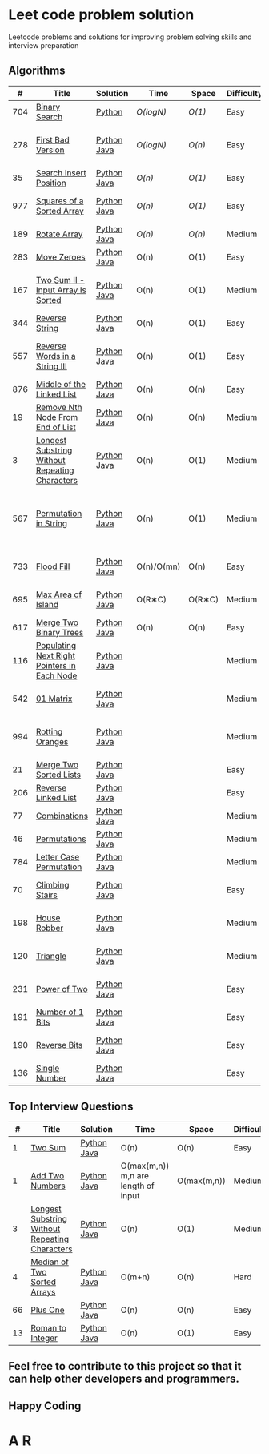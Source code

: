 # Leet code problem solution
Leetcode problems and solutions for improving problem solving skills and interview preparation

## Algorithms

|  #  | Title           |  Solution       |  Time           | Space           | Difficulty    | Tag          | Comment | 
|-----|---------------- | --------------- | --------------- | --------------- | ------------- |--------------|-----|
704 | [Binary Search](https://leetcode.com/problems/binary-search/) | [Python](./Algorithms/Binary_Search.py) | _O(logN)_ | _O(1)_      | Easy         | Array, Binary Search |
278 | [First Bad Version](https://leetcode.com/problems/first-bad-version/) | [Python](./Algorithms/First_Bad_Version.py) [Java](./Algorithms/First_bad_version.java) | _O(logN)_ | _O(n)_      | Easy         | Binary Search |Time limit exceeds in few solution 
35 | [Search Insert Position](https://leetcode.com/problems/search-insert-position/) | [Python](./Algorithms/Search_Insert_Position.py) [Java](./Algorithms/Search_Insert_Position.py) | _O(n)_ | _O(1)_      | Easy         | Array, Binary Search |
977 | [Squares of a Sorted Array](https://leetcode.com/problems/squares-of-a-sorted-array/) | [Python](./Algorithms/squares_of_a_sorted_array.py) [Java](./Algorithms/squares_of_a_sorted_array.java) | _O(n)_ | _O(1)_      | Easy         | Array, Two pointers, Sorting | 
189 | [Rotate Array](https://leetcode.com/problems/rotate-array/) | [Python](./Algorithms/rotate_array.py) [Java](./Algorithms/rotate_array.java) | _O(n)_ | _O(n)_      | Medium         | Array, Math, Two pointers | 
 283 | [Move Zeroes](https://leetcode.com/problems/move-zeroes/) |  [Python](./Algorithms/move_zeroes.py.py)  [Java](./Algorithms/move_zeroes.py.java)  | O(n) | O(1)  | Easy | Array, Two pointers |
 167 | [Two Sum II - Input Array Is Sorted](https://leetcode.com/problems/two-sum-ii-input-array-is-sorted/)     |   [Python](./Algorithms/Two_Sum_II.py)  [Java](./Algorithms/Two_Sum_II.java)   | O(n) | O(1) | Medium | Array, Two pointers, Binary Search |
 344 | [Reverse String](https://leetcode.com/problems/reverse-string/) |  [Python](./Algorithms/Reverse_String.py)  [Java](./Algorithms/Reverse_String.java)    | O(n) | O(1) | Easy | Two pointers |
 557 |  [Reverse Words in a String III](https://leetcode.com/problems/reverse-words-in-a-string-iii/)    |  [Python](./Algorithms/Reverse_Words_in_a_String_III.py)  [Java](./Algorithms/Reverse_Words_in_a_String_III.java)    | O(n) | O(1) | Easy | Two pointers, String, Recursion |
 876 |  [Middle of the Linked List](https://leetcode.com/problems/middle-of-the-linked-list/)    |  [Python](./Algorithms/Middle_of_the_Linked_List.py)  [Java](./Algorithms/Middle_of_the_Linked_List.java)    | O(n) | O(n) | Easy  | Linked List, Two Pointers | 
 19  |   [Remove Nth Node From End of List](https://leetcode.com/problems/remove-nth-node-from-end-of-list/)   |  [Python](./Algorithms/Remove_Nth_Node_From_End_of_List.py)  [Java](./Algorithms/Remove_Nth_Node_From_End_of_List.java)    | O(n) | O(n) | Medium  | Linked List, Two Pointers |
 3 |   [Longest Substring Without Repeating Characters](https://leetcode.com/problems/longest-substring-without-repeating-characters/)   |  [Python](./Algorithms/Longest_Substring_Without_Repeating_Characters.py)  [Java](./Algorithms/Longest_Substring_Without_Repeating_Characters.java)    | O(n) | O(1) | Medium | Hash Table, String, Sliding Window |
  567  |  [Permutation in String](https://leetcode.com/problems/permutation-in-string/)    |  [Python](./Algorithms/Permutation_in_String.java)  [Java](./Algorithms/Permutation_in_String.java)   | O(n) | O(1) | Medium | Hash Table, Two Pointers, String, Sliding Window  |
 733 |  [Flood Fill](https://leetcode.com/problems/flood-fill/)    |  [Python](./Algorithms/Flood_Fill.py)  [Java](./Algorithms/Flood_Fill.java)   | O(n)/O(mn) | O(n) | Easy | Array, Depth-First Search |
 695 |   [Max Area of Island](https://leetcode.com/problems/max-area-of-island/)   |  [Python](./Algorithms/Max_Area_of_Island.py)  [Java](./Algorithms/Max_Area_of_Island.java)   | O(R∗C) | O(R∗C) | Medium | Array, Depth-First Search |
617 |   [Merge Two Binary Trees](https://leetcode.com/problems/merge-two-binary-trees/)   |  [Python](./Algorithms/Merge_Two_Binary_Trees.py)  [Java](./Algorithms/Merge_Two_Binary_Trees.java)   | O(n) | O(n) | Easy | Tree, Depth-First Search | 
 116 |   [Populating Next Right Pointers in Each Node](https://leetcode.com/problems/populating-next-right-pointers-in-each-node/)   |  [Python](./Algorithms/)  [Java](./Algorithms/)    |  |  | Medium | Linked List, Tree |
 542 |   [01 Matrix](https://leetcode.com/problems/01-matrix/)   |  [Python](./Algorithms/)  [Java](./Algorithms/)    |  |  | Medium | Array, Dynamic Programming |
 994 |   [Rotting Oranges](https://leetcode.com/problems/rotting-oranges/)   |  [Python](./Algorithms/)  [Java](./Algorithms/)    |  |  | Medium | Array, Breadth-First Search, Matrix |
 21 |   [Merge Two Sorted Lists](https://leetcode.com/problems/merge-two-sorted-lists/)   |  [Python](./Algorithms/)  [Java](./Algorithms/)    |  |  | Easy | Linked List, Recursion |
 206 |   [Reverse Linked List](https://leetcode.com/problems/reverse-linked-list/)   |  [Python](./Algorithms/)  [Java](./Algorithms/)    |  |  | Easy | Linked List, Recursion |
 77 |   [Combinations](https://leetcode.com/problems/combinations/)   |  [Python](./Algorithms/)  [Java](./Algorithms/)    |  |  | Medium | Array, Backtracking |
 46 |   [Permutations](https://leetcode.com/problems/permutations/)   |  [Python](./Algorithms/)  [Java](./Algorithms/)   |  |  | Medium | Array, Backtracking |
 784 |   [Letter Case Permutation](https://leetcode.com/problems/letter-case-permutation/)   |  [Python](./Algorithms/)  [Java](./Algorithms/)   |  |  | Medium | String, Backtracking |
 70 |   [Climbing Stairs](https://leetcode.com/problems/climbing-stairs/)   |  [Python](./Algorithms/)  [Java](./Algorithms/)   |  |  | Easy | Math, Dynamic Programming |
 198 |   [House Robber](https://leetcode.com/problems/house-robber/)   |  [Python](./Algorithms/)  [Java](./Algorithms/)   |  |  | Medium | Array, Dynamic Programming |
 120 |   [Triangle](https://leetcode.com/problems/triangle/)   |  [Python](./Algorithms/)  [Java](./Algorithms/)   |  |  | Medium | Array, Dynamic Programming |
 231 |   [Power of Two](https://leetcode.com/problems/power-of-two/)   |  [Python](./Algorithms/)  [Java](./Algorithms/)   |  |  | Easy | Math, Bit Manipulation, Recursion |
 191 |   [Number of 1 Bits](https://leetcode.com/problems/number-of-1-bits/)   |  [Python](./Algorithms/)  [Java](./Algorithms/)   |  |  | Easy | Bit Manipulation |
 190 |   [Reverse Bits](https://leetcode.com/problems/reverse-bits/)   |  [Python](./Algorithms/)  [Java](./Algorithms/)   |  |  | Easy | Divide and Conquer, Bit Manipulation |
 136 |   [Single Number](https://leetcode.com/problems/single-number/)   |  [Python](./Algorithms/)  [Java](./Algorithms/)   |  |  | Easy | Array, Bit Manipulation |  





## Top Interview Questions

|  #  | Title           |  Solution       | Time     |  Space    | Difficulty    | Tag          | Comment |
|-----|---------------- | --------------- | ---------|   --------| --------------| -------------| --------|
| 1 | [Two Sum](https://leetcode.com/problems/two-sum/) | [Python](./Top-Interview-Questions/two_sum.py) [Java](./Top-Interview-Questions/two_sum.java) | O(n) | O(n) |Easy | Brute force, Hash table |
| 1 | [Add Two Numbers](https://leetcode.com/problems/add-two-numbers/) | [Python](./Top-Interview-Questions/add_two_numbers.py) [Java](./Top-Interview-Questions/add_two_numbers.java) | O(max(m,n)) m,n are length of input | O(max(m,n)) | Medium | Linked list | 
| 3 | [Longest Substring Without Repeating Characters](https://leetcode.com/problems/longest-substring-without-repeating-characters/) | [Python](./Top-Interview-Questions/Longest_substring_without_repeating_characters.py) [Java](./Top-Interview-Questions/Longest_substring_without_repeating_characters.java) | O(n) | O(1) | Medium | Hash Table |
| 4 | [Median of Two Sorted Arrays](https://leetcode.com/problems/median-of-two-sorted-arrays/) | [Python](./Top-Interview-Questions/median_of_two_sorted_arrays.py) [Java](./Top-Interview-Questions/median_of_two_sorted_arrays.java) | O(m+n) | O(n) | Hard | Recursive/Dynamic |
| 66 | [Plus One](https://leetcode.com/problems/plus-one/) | [Python](./Top-Interview-Questions/Plus_one.py) [Java](./Top-Interview-Questions/Plus_one.java) | O(n) | O(n) | Easy | Binary |
| 13 | [Roman to Integer](https://leetcode.com/problems/roman-to-integer/) | [Python](./Top-Interview-Questions/Roman_to_integer.py) [Java](./Top-Interview-Questions/Roman_to_integer.java) | O(n) | O(1) | Easy | | 



## Feel free to contribute to this project so that it can help other developers and programmers.
## Happy Coding
# A R
